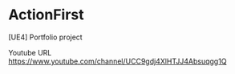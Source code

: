 # ActionFirst
[UE4] Portfolio project

Youtube URL
https://www.youtube.com/channel/UCC9gdj4XlHTJJ4Absuqgg1Q
